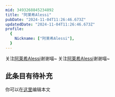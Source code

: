 ```yaml
---
mid: 3493268845234892
title: "阿莱希Alessi"
pubDate: "2024-11-04T11:26:46.673Z"
updatedDate: "2024-11-04T11:26:46.673Z"
profile:
  {
    Nickname: ["阿莱希Alessi"],
  }
---
```


关注[阿莱希Alessi](https://space.bilibili.com/3493268845234892)谢谢喵~ 关注[阿莱希Alessi](https://space.bilibili.com/3493268845234892)谢谢喵~

## 此条目有待补充
你可以在[这里](https://github.com/Yuhanawa/VTuber.ICU/edit/master/src/content/v/阿莱希Alessi/index.md)编辑本文
